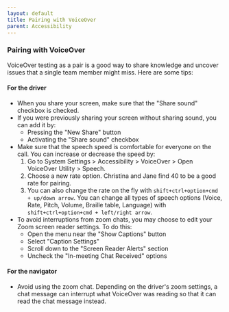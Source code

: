 ```yaml
---
layout: default
title: Pairing with VoiceOver
parent: Accessibility
---
```


### Pairing with VoiceOver

VoiceOver testing as a pair is a good way to share knowledge and uncover issues that a single team member might miss.  Here are some tips:

#### For the driver

* When you share your screen, make sure that the "Share sound" checkbox is checked.
* If you were previously sharing your screen without sharing sound, you can add it by:
    * Pressing the "New Share" button
    * Activating the "Share sound" checkbox
* Make sure that the speech speed is comfortable for everyone on the call.  You can increase or decrease the
  speed by:
   1. Go to System Settings > Accessibility > VoiceOver > Open VoiceOver Utility > Speech.
   2. Choose a new rate option.  Christina and Jane find 40 to be a good rate for pairing.
   3. You can also change the rate on the fly with `shift+ctrl+option+cmd + up/down arrow`.  You can
   change all types of speech options (Voice, Rate, Pitch, Volume, Braille table, Language) with
   `shift+ctrl+option+cmd + left/right arrow`.
* To avoid interruptions from zoom chats, you may choose to edit your Zoom screen reader settings.  To do this:
    * Open the menu near the "Show Captions" button
    * Select "Caption Settings"
    * Scroll down to the "Screen Reader Alerts" section
    * Uncheck the "In-meeting Chat Received" options

#### For the navigator

* Avoid using the zoom chat.  Depending on the driver's zoom settings, a chat message can interrupt what VoiceOver was reading so that it can read the chat message instead.
